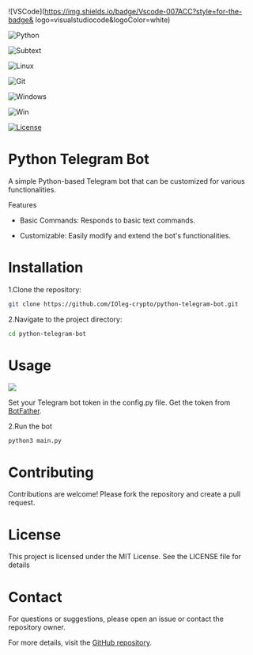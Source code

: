 ![VSCode](https://img.shields.io/badge/Vscode-007ACC?style=for-the-badge&
logo=visualstudiocode&logoColor=white)

![Python](https://img.shields.io/badge/python-%2314354C.svg?style=for-the-badge&logo=python&logoColor=whit)

![Subtext](https://img.shields.io/badge/sublime%20text-%23FF9800.svg?&style=for-the-badge&logo=sublime%20text&logoColor=black)

![Linux](https://img.shields.io/badge/Linux-FCC624?style=for-the-badge&logo=linux&logoColor=black)

![Git](https://img.shields.io/badge/git-%23F05033.svg?style=for-the-badge&logo=git&logoColor=white)

![Windows](https://img.shields.io/badge/github-%23121011.svg?style=for-the-badge&logo=github&logoColor=white)

![Win](https://img.shields.io/badge/Windows-0078D6?style=for-the-badge&logo=windows&logoColor=white")

[![License](https://img.shields.io/badge/License-MIT-yellow.svg)](https://opensource.org/licenses/MIT)

# Python Telegram Bot

A simple Python-based Telegram bot that can be customized for various functionalities.

Features

- Basic Commands: Responds to basic text commands.

- Customizable: Easily modify and extend the bot's functionalities.

# Installation

1.Clone the repository:

```bash
git clone https://github.com/IOleg-crypto/python-telegram-bot.git
```

2.Navigate to the project directory:

```bash
cd python-telegram-bot
```

# Usage

<img src = "https://miro.medium.com/v2/resize:fit:1000/1*K1_Z6dddJkEdQ4hMyUzHcQ.png">

Set your Telegram bot token in the config.py file. Get the token from [BotFather](https://t.me/BotFather).

2.Run the bot

```bash
python3 main.py
```

# Contributing

Contributions are welcome! Please fork the repository and create a pull request.

# License

This project is licensed under the MIT License. See the LICENSE file for details

# Contact

For questions or suggestions, please open an issue or contact the repository owner.

For more details, visit the [GitHub repository](https://github.com/IOleg-crypto/python-telegram-bot).
